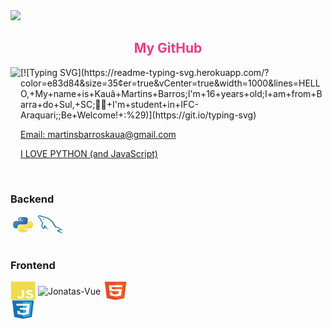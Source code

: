 <!DOCTYPE html>
<html lang="en">
<head>
    <meta charset="UTF-8">
    <meta name="viewport" content="width=device-width, initial-scale=1.0">
    <title>Perfil GitHub</title>
</head>
<body>

<img width="50%" src="https://capsule-render.vercel.app/api?type=waving&color=e83d84&height=120&section=header"/>

<h2 align="center" style="color: #e83d84;">My GitHub</h2>
<div>
  <p>
    <a href="https://github.com/kaubarros-24">
      <img height="200" align="left" src="https://github-readme-stats.vercel.app/api/top-langs/?username=kauabarros-24&layout=compact&bg_color=141424&title_color=e83d84&text_color=8ef5fa&icon_color=2596be"/>
    </a>
  </p>
  <p>
    [![Typing SVG](https://readme-typing-svg.herokuapp.com/?color=e83d84&size=35&center=true&vCenter=true&width=1000&lines=HELLO,+My+name+is+Kauã+Martins+Barros;I'm+16+years+old;I+am+from+Barra+do+Sul,+SC;👨‍🏫+I'm+student+in+IFC-Araquari;;Be+Welcome!+:%29)](https://git.io/typing-svg)
    <a href="https://github.com/kaubarros-24">
      <p>Email: martinsbarroskaua@gmail.com</p>
      <p>I LOVE PYTHON (and JavaScript)</p>
    </a>
  </p>
</div>

<div style="display: inline_block; width: 45%"><br>
  <h3>Backend</h3>
  <img align="center" alt="Jonatas-Python" height="30" width="40" src="https://raw.githubusercontent.com/devicons/devicon/master/icons/python/python-original.svg">
  <img align="center" alt="Jonatas-MySQL" height="30" width="40" src="https://raw.githubusercontent.com/devicons/devicon/master/icons/mysql/mysql-original.svg">
</div>

<div style="display: inline_block; width: 45%"><br>
  <h3>Frontend</h3>
  <img align="center" alt="Jonatas-JS" height="30" width="40" src="https://raw.githubusercontent.com/devicons/devicon/master/icons/javascript/javascript-plain.svg">
  <img align="center" alt="Jonatas-Vue" height="30" width="40" src="https://cdn.jsdelivr.net/gh/devicons/devicon/icons/vuejs/vuejs-original.svg">
  <img align="center" alt="Jonatas-HTML" height="30" width="40" src="https://raw.githubusercontent.com/devicons/devicon/master/icons/html5/html5-original.svg">
  <img align="center" alt="Jonatas-CSS" height="30" width="40" src="https://raw.githubusercontent.com/devicons/devicon/master/icons/css3/css3-original.svg">
</div>

</body>
</html>
